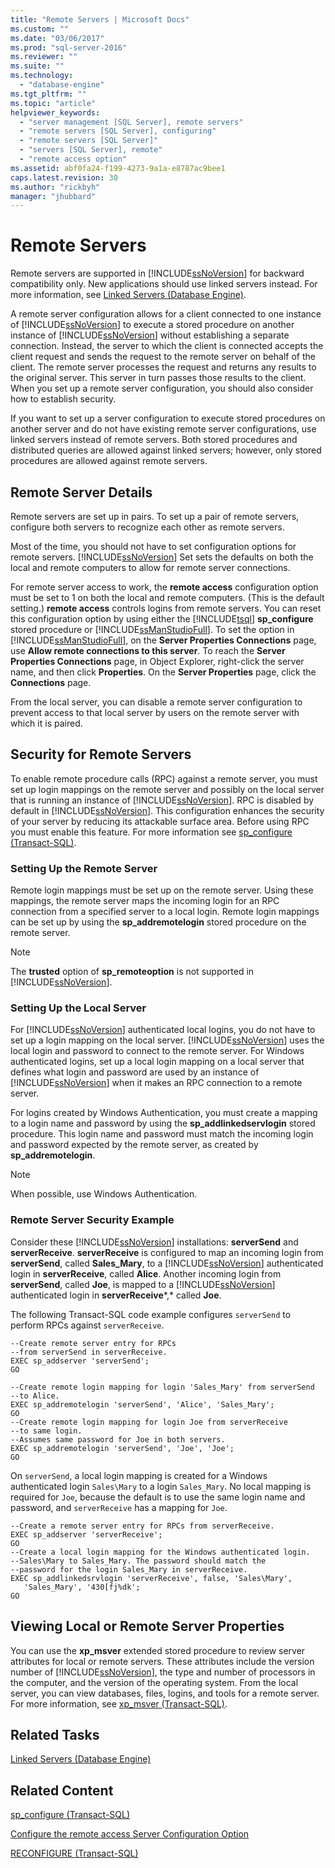 ```yaml
---
title: "Remote Servers | Microsoft Docs"
ms.custom: ""
ms.date: "03/06/2017"
ms.prod: "sql-server-2016"
ms.reviewer: ""
ms.suite: ""
ms.technology: 
  - "database-engine"
ms.tgt_pltfrm: ""
ms.topic: "article"
helpviewer_keywords: 
  - "server management [SQL Server], remote servers"
  - "remote servers [SQL Server], configuring"
  - "remote servers [SQL Server]"
  - "servers [SQL Server], remote"
  - "remote access option"
ms.assetid: abf0fa24-f199-4273-9a1a-e8787ac9bee1
caps.latest.revision: 30
ms.author: "rickbyh"
manager: "jhubbard"
---
```

# Remote Servers
  Remote servers are supported in [!INCLUDE[ssNoVersion](../../../a9notintoc/includes/ssnoversion-md.md)] for backward compatibility only. New applications should use linked servers instead. For more information, see [Linked Servers &#40;Database Engine&#41;](../../../relational-databases/linked-servers/linked-servers-database-engine.md).  
  
 A remote server configuration allows for a client connected to one instance of [!INCLUDE[ssNoVersion](../../../a9notintoc/includes/ssnoversion-md.md)] to execute a stored procedure on another instance of [!INCLUDE[ssNoVersion](../../../a9notintoc/includes/ssnoversion-md.md)] without establishing a separate connection. Instead, the server to which the client is connected accepts the client request and sends the request to the remote server on behalf of the client. The remote server processes the request and returns any results to the original server. This server in turn passes those results to the client. When you set up a remote server configuration, you should also consider how to establish security.  
  
 If you want to set up a server configuration to execute stored procedures on another server and do not have existing remote server configurations, use linked servers instead of remote servers. Both stored procedures and distributed queries are allowed against linked servers; however, only stored procedures are allowed against remote servers.  
  
## Remote Server Details  
 Remote servers are set up in pairs. To set up a pair of remote servers, configure both servers to recognize each other as remote servers.  
  
 Most of the time, you should not have to set configuration options for remote servers. [!INCLUDE[ssNoVersion](../../../a9notintoc/includes/ssnoversion-md.md)] Set sets the defaults on both the local and remote computers to allow for remote server connections.  
  
 For remote server access to work, the **remote access** configuration option must be set to 1 on both the local and remote computers. (This is the default setting.)  **remote access** controls logins from remote servers. You can reset this configuration option by using either the [!INCLUDE[tsql](../../../a9notintoc/includes/tsql-md.md)] **sp_configure** stored procedure or [!INCLUDE[ssManStudioFull](../../../a9notintoc/includes/ssmanstudiofull-md.md)]. To set the option in [!INCLUDE[ssManStudioFull](../../../a9notintoc/includes/ssmanstudiofull-md.md)], on the **Server Properties Connections** page, use **Allow remote connections to this server**. To reach the **Server Properties Connections** page, in Object Explorer, right-click the server name, and then click **Properties**. On the **Server Properties** page, click the **Connections** page.  
  
 From the local server, you can disable a remote server configuration to prevent access to that local server by users on the remote server with which it is paired.  
  
## Security for Remote Servers  
 To enable remote procedure calls (RPC) against a remote server, you must set up login mappings on the remote server and possibly on the local server that is running an instance of [!INCLUDE[ssNoVersion](../../../a9notintoc/includes/ssnoversion-md.md)]. RPC is disabled by default in [!INCLUDE[ssNoVersion](../../../a9notintoc/includes/ssnoversion-md.md)]. This configuration enhances the security of your server by reducing its attackable surface area. Before using RPC you must enable this feature. For more information see [sp_configure &#40;Transact-SQL&#41;](../../../relational-databases/reference/system-stored-procedures/sp-configure-transact-sql.md).  
  
### Setting Up the Remote Server  
 Remote login mappings must be set up on the remote server. Using these mappings, the remote server maps the incoming login for an RPC connection from a specified server to a local login. Remote login mappings can be set up by using the **sp_addremotelogin** stored procedure on the remote server.  
  
> [!NOTE]  
>  The **trusted** option of  **sp_remoteoption** is not supported in [!INCLUDE[ssNoVersion](../../../a9notintoc/includes/ssnoversion-md.md)].  
  
### Setting Up the Local Server  
 For [!INCLUDE[ssNoVersion](../../../a9notintoc/includes/ssnoversion-md.md)] authenticated local logins, you do not have to set up a login mapping on the local server. [!INCLUDE[ssNoVersion](../../../a9notintoc/includes/ssnoversion-md.md)] uses the local login and password to connect to the remote server. For Windows authenticated logins, set up a local login mapping on a local server that defines what login and password are used by an instance of [!INCLUDE[ssNoVersion](../../../a9notintoc/includes/ssnoversion-md.md)] when it makes an RPC connection to a remote server.  
  
 For logins created by Windows Authentication, you must create a mapping to a login name and password by using the **sp_addlinkedservlogin** stored procedure. This login name and password must match the incoming login and password expected by the remote server, as created by **sp_addremotelogin**.  
  
> [!NOTE]  
>  When possible, use Windows Authentication.  
  
### Remote Server Security Example  
 Consider these [!INCLUDE[ssNoVersion](../../../a9notintoc/includes/ssnoversion-md.md)] installations: **serverSend** and **serverReceive**. **serverReceive** is configured to map an incoming login from **serverSend**, called **Sales_Mary**, to a [!INCLUDE[ssNoVersion](../../../a9notintoc/includes/ssnoversion-md.md)] authenticated login in **serverReceive**, called **Alice**. Another incoming login from **serverSend**, called **Joe**, is mapped to a [!INCLUDE[ssNoVersion](../../../a9notintoc/includes/ssnoversion-md.md)] authenticated login in **serverReceive***,* called **Joe**.  
  
 The following Transact-SQL code example configures `serverSend` to perform RPCs against `serverReceive`.  
  
```  
--Create remote server entry for RPCs   
--from serverSend in serverReceive.  
EXEC sp_addserver 'serverSend';  
GO  
  
--Create remote login mapping for login 'Sales_Mary' from serverSend  
--to Alice.  
EXEC sp_addremotelogin 'serverSend', 'Alice', 'Sales_Mary';  
GO  
--Create remote login mapping for login Joe from serverReceive   
--to same login.  
--Assumes same password for Joe in both servers.  
EXEC sp_addremotelogin 'serverSend', 'Joe', 'Joe';  
GO  
```  
  
 On `serverSend`, a local login mapping is created for a Windows authenticated login `Sales\Mary` to a login `Sales_Mary`. No local mapping is required for `Joe`, because the default is to use the same login name and password, and `serverReceive` has a mapping for `Joe`.  
  
```  
--Create a remote server entry for RPCs from serverReceive.  
EXEC sp_addserver 'serverReceive';  
GO  
--Create a local login mapping for the Windows authenticated login.  
--Sales\Mary to Sales_Mary. The password should match the  
--password for the login Sales_Mary in serverReceive.  
EXEC sp_addlinkedsrvlogin 'serverReceive', false, 'Sales\Mary',  
   'Sales_Mary', '430[fj%dk';  
GO  
```  
  
## Viewing Local or Remote Server Properties  
 You can use the **xp_msver** extended stored procedure to review server attributes for local or remote servers. These attributes include the version number of [!INCLUDE[ssNoVersion](../../../a9notintoc/includes/ssnoversion-md.md)], the type and number of processors in the computer, and the version of the operating system. From the local server, you can view databases, files, logins, and tools for a remote server. For more information, see [xp_msver &#40;Transact-SQL&#41;](../../../relational-databases/reference/system-stored-procedures/xp-msver-transact-sql.md).  
  
## Related Tasks  
 [Linked Servers &#40;Database Engine&#41;](../../../relational-databases/linked-servers/linked-servers-database-engine.md)  
  
## Related Content  
 [sp_configure &#40;Transact-SQL&#41;](../../../relational-databases/reference/system-stored-procedures/sp-configure-transact-sql.md)  
  
 [Configure the remote access Server Configuration Option](../../../database-engine/configure/windows/configure-the-remote-access-server-configuration-option.md)  
  
 [RECONFIGURE &#40;Transact-SQL&#41;](../../../t-sql/language-elements/reconfigure-transact-sql.md)  
  
  